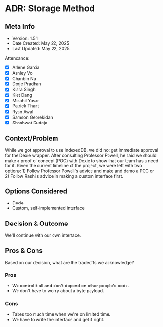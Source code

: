 # ADR: Storage Method
## Meta Info
- Version: 1.5.1
- Date Created: May 22, 2025
- Last Updated: May 22, 2025

Attendance:
- [X] Arlene Garcia
- [X] Ashley Vo
- [X] Chanbin Na
- [X] Dorje Pradhan
- [X] Kiara Singh
- [X] Kiet Dang
- [X] Minahil Yasar
- [X] Patrick Thant
- [X] Ryan Awal
- [X] Samson Gebrekidan
- [X] Shashwat Dudeja

## Context/Problem
While we got approval to use IndexedDB, we did not get immediate approval for the Dexie wrapper. After consulting Professor Powell, he said we should make a proof of concept (POC) with Dexie to show that our team has a need for it. Given the current timeline of the project, we were left with two options: 1) Follow Professor Powell's advice and make and demo a POC or 2) Follow Rashi's advice in making a custom interface first.

## Options Considered
  - Dexie
  - Custom, self-implemented interface

## Decision & Outcome
We'll continue with our own interface.

## Pros & Cons
Based on our decision, what are the tradeoffs we acknowledge?

### Pros
- We control it all and don't depend on other people's code.
- We don't have to worry about a byte payload.

### Cons
- Takes too much time when we're on limited time. 
- We have to write the interface and get it right.
